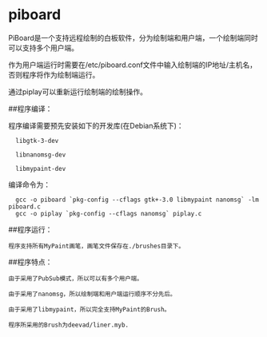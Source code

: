 # piboard

PiBoard是一个支持远程绘制的白板软件，分为绘制端和用户端，一个绘制端同时可以支持多个用户端。

作为用户端运行时需要在/etc/piboard.conf文件中输入绘制端的IP地址/主机名，否则程序将作为绘制端运行。

通过piplay可以重新运行绘制端的绘制操作。

##程序编译：

   程序编译需要预先安装如下的开发库(在Debian系统下)：

      libgtk-3-dev

      libnanomsg-dev

      libmypaint-dev

   编译命令为：

      gcc -o piboard `pkg-config --cflags gtk+-3.0 libmypaint nanomsg` -lm piboard.c
      gcc -o piplay `pkg-config --cflags nanomsg` piplay.c

##程序运行：

    程序支持所有MyPaint画笔，画笔文件保存在./brushes目录下。

##程序特点：

    由于采用了PubSub模式，所以可以有多个用户端。

    由于采用了nanomsg，所以绘制端和用户端运行顺序不分先后。

    由于采用了libmypaint，所以完全支持MyPaint的Brush。

    程序所采用的Brush为deevad/liner.myb.
